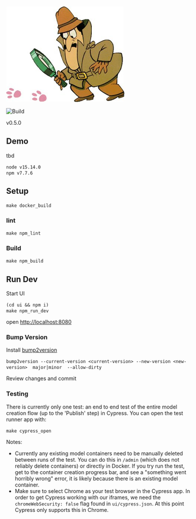 

![Phantom](docs/phantom.jpg)

![Build](https://github.com/jataware/phantom/workflows/Build/badge.svg)

v0.5.0

## Demo
tbd

```
node v15.14.0
npm v7.7.6
```

## Setup
```
make docker_build
```

### lint
```
make npm_lint
```

### Build
```
make npm_build
```

## Run Dev

Start UI
```
(cd ui && npm i)
make npm_run_dev
```

open [http://localhost:8080](http://localhost:8080)


### Bump Version

Install [bump2version](https://github.com/c4urself/bump2version)

```
bump2version --current-version <current-version> --new-version <new-version>  major|minor  --allow-dirty
```

Review changes and commit

### Testing

There is currently only one test: an end to end test of the entire model creation flow (up to the 'Publish' step) in Cypress.
You can open the test runner app with:
```
make cypress_open
```
Notes:
- Currently any existing model containers need to be manually deleted between runs of the test. You can do this in `/admin` (which does not reliably delete containers) or directly in Docker. If you try run the test, get to the container creation progress bar, and see a "something went horribly wrong" error, it is likely because there is an existing model container.
- Make sure to select Chrome as your test browser in the Cypress app. In order to get Cypress working with our iframes, we need the `chromeWebSecurity: false` flag found in `ui/cypress.json`. At this point Cypress only supports this in Chrome.
